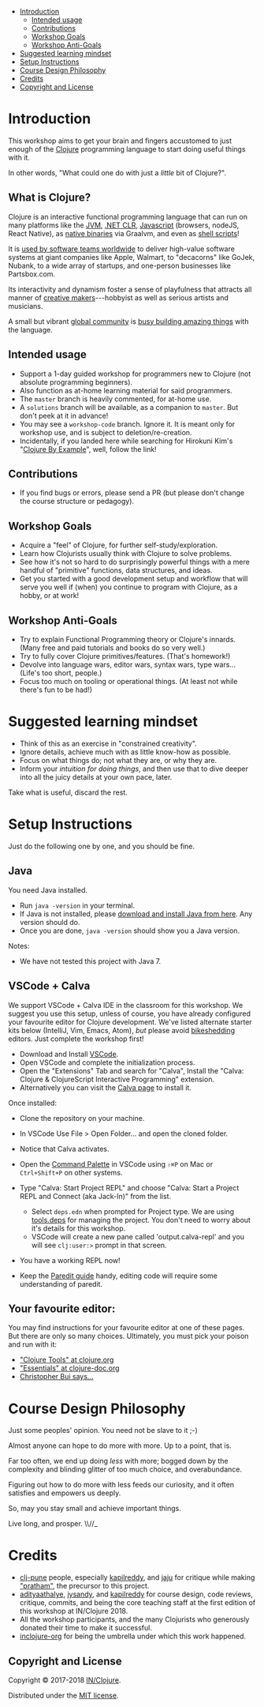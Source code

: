 - [Introduction](#introduction)
  - [Intended usage](#intended-usage)
  - [Contributions](#contributions)
  - [Workshop Goals](#workshop-goals)
  - [Workshop Anti-Goals](#workshop-anti-goals)
- [Suggested learning mindset](#suggested-learning-mindset)
- [Setup Instructions](#setup-instructions)
- [Course Design Philosophy](#course-design-philosophy)
- [Credits](#credits)
- [Copyright and License](#copyright-and-license)

# Introduction

This workshop aims to get your brain and fingers accustomed to just enough of
the [Clojure](https://clojure.org) programming language to start doing useful things with it.

In other words, "What could one do with just a _little_ bit of Clojure?".

## What is Clojure?

Clojure is an interactive functional programming language that can run on many platforms
like the [JVM](https://clojure.org/about/jvm_hosted), [.NET CLR](https://clojure.org/about/clojureclr), [Javascript](https://clojurescript.org/) (browsers, nodeJS, React Native), as [native binaries](https://github.com/BrunoBonacci/graalvm-clojure) via Graalvm, and even as [shell scripts](https://babashka.org/)!

It is [used by software teams worldwide](https://clojure.org/community/success_stories#) to deliver
high-value software systems at giant companies like Apple, Walmart, to "decacorns"
like GoJek, Nubank, to a wide array of startups, and one-person businesses like Partsbox.com.

Its interactivity and dynamism foster a sense of playfulness that attracts all manner
of [creative makers](http://radar.oreilly.com/2015/05/creative-computing-with-clojure.html)---hobbyist as well as serious artists and musicians.

A small but vibrant [global community](https://clojure.org/community/user_groups) is [busy building amazing things](https://github.com/trending/clojure?since=monthly) with the language.

## Intended usage

- Support a 1-day guided workshop for programmers new to Clojure (not absolute programming beginners).
- Also function as at-home learning material for said programmers.
- The `master` branch is heavily commented, for at-home use.
- A `solutions` branch will be available, as a companion to `master`.
  But don't peek at it in advance!
- You may see a `workshop-code` branch. Ignore it. It is meant only for
  workshop use, and is subject to deletion/re-creation.
- Incidentally, if you landed here while searching for Hirokuni Kim's
  "[Clojure By Example](https://kimh.github.io/clojure-by-example/)", well, follow the link!

## Contributions

- If you find bugs or errors, please send a PR (but please
  don't change the course structure or pedagogy).

## Workshop Goals

- Acquire a "feel" of Clojure, for further self-study/exploration.
- Learn how Clojurists usually think with Clojure to solve problems.
- See how it's not so hard to do surprisingly powerful things with a
  mere handful of "primitive" functions, data structures, and ideas.
- Get you started with a good development setup and workflow that will
  serve you well if (when) you continue to program with Clojure, as a
  hobby, or at work!

## Workshop Anti-Goals

- Try to explain Functional Programming theory or Clojure's innards.
  (Many free and paid tutorials and books do so very well.)
- Try to fully cover Clojure primitives/features. (That's homework!)
- Devolve into language wars, editor wars, syntax wars, type wars...
  (Life's too short, people.)
- Focus too much on tooling or operational things. (At least not
  while there's fun to be had!)

# Suggested learning mindset

- Think of this as an exercise in "constrained creativity".
- Ignore details, achieve much with as little know-how as possible.
- Focus on what things do; not what they are, or why they are.
- Inform your _intuition for doing things_, and then use that to
  dive deeper into all the juicy details at your own pace, later.

Take what is useful, discard the rest.

# Setup Instructions

Just do the following one by one, and you should be fine.

## Java

You need Java installed.

- Run `java -version` in your terminal.
- If Java is not installed, please [download and install Java from here](https://adoptopenjdk.net/). Any version should do.
- Once you are done, `java -version` should show you a Java version.

Notes:

- We have not tested this project with Java 7.

## VSCode + Calva

We support VSCode + Calva IDE in the classroom for this workshop. We suggest you use this setup, unless of course, you have already configured your favourite editor for Clojure development. We've listed alternate starter kits below (IntelliJ, Vim, Emacs, Atom), _but_ please avoid [bikeshedding](http://catb.org/jargon/html/B/bikeshedding.html) editors. Just complete the workshop first!

- Download and Install [VSCode](https://code.visualstudio.com/).
- Open VSCode and complete the initialization process.
- Open the "Extensions" Tab and search for "Calva", Install the "Calva:
  Clojure & ClojureScript Interactive Programming" extension.
- Alternatively you can visit the [Calva page](https://marketplace.visualstudio.com/items?itemName=betterthantomorrow.calva) to install it.

Once installed:

- Clone the repository on your machine.
- In VSCode Use File > Open Folder... and open the cloned folder.
- Notice that Calva activates.
- Open the [Command Palette](https://code.visualstudio.com/docs/getstarted/userinterface#_command-palette) in VSCode using `⇧⌘P` on Mac or `Ctrl+Shift+P` on other systems.
- Type "Calva: Start Project REPL" and choose "Calva: Start a Project REPL and Connect (aka Jack-In)" from the list.
  - Select `deps.edn` when prompted for Project type. We are using [tools.deps](https://clojure.org/guides/deps_and_cli) for managing the project. You don't need to worry about it's details for this workshop.
  - VSCode will create a new pane called 'output.calva-repl' and you will see `clj꞉user꞉>` prompt in that screen.
- You have a working REPL now!

- Keep the [Paredit guide](https://calva.io/paredit/) handy, editing code will require some understanding of paredit.

## Your favourite editor:

You may find instructions for your favourite editor at one of these pages. But there are only so many choices. Ultimately, you must pick your poison and run with it:

- ["Clojure Tools" at clojure.org](https://clojure.org/community/tools)
- ["Essentials" at clojure-doc.org](http://clojure-doc.org/articles/content.html#essentials)
- [Christopher Bui says...](https://web.archive.org/web/20181223213500/https://cb.codes/what-editor-ide-to-use-for-clojure/)

# Course Design Philosophy

Just some peoples' opinion. You need not be slave to it ;-)

Almost anyone can hope to do more with more. Up to a point, that is.

Far too often, we end up doing _less_ with more; bogged down by the
complexity and blinding glitter of too much choice, and overabundance.

Figuring out how to do more with less feeds our curiosity, and it often
satisfies and empowers us deeply.

So, may you stay small and achieve important things.

Live long, and prosper.
\\\\//\_

# Credits

- [clj-pune](https://github.com/clj-pune) people, especially [kapilreddy](https://github.com/kapilreddy), and [jaju](https://github.com/jaju) for critique while making ["pratham"](https://github.com/clj-pune/pratham), the precursor to this project.
- [adityaathalye](https://github.com/adityaathalye), [jysandy](https://github.com/jysandy), and [kapilreddy](https://github.com/kapilreddy) for course design, code reviews, critique, commits, and being the core teaching staff at the first edition of this workshop at IN/Clojure 2018.
- All the workshop participants, and the many Clojurists who generously donated their time to make it successful.
- [inclojure-org](https://github.com/inclojure-org) for being the umbrella under which this work happened.

## Copyright and License

Copyright © 2017-2018 [IN/Clojure](http://inclojure.org/).

Distributed under the [MIT license](https://github.com/inclojure-org/clojure-by-example/blob/master/LICENSE).
